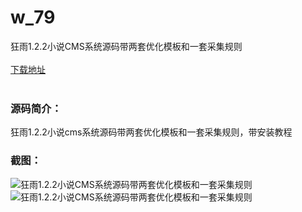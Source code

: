 # w_79
狂雨1.2.2小说CMS系统源码带两套优化模板和一套采集规则
<br/></br>
[下载地址](https://www.uuid2.com/79.html "下载地址")
<br/></br>
<h3>源码简介：</h3>
<p>狂雨1.2.2小说cms系统源码带两套优化模板和一套采集规则，带安装教程<p>
<h3>截图：</h3>
<img src="https://www.uuid2.com/wp-content/uploads/img/202105/d5b8229962.jpg" alt="狂雨1.2.2小说CMS系统源码带两套优化模板和一套采集规则"><img src="https://www.uuid2.com/wp-content/uploads/img/202105/d5b8229727.jpg" alt="狂雨1.2.2小说CMS系统源码带两套优化模板和一套采集规则">
